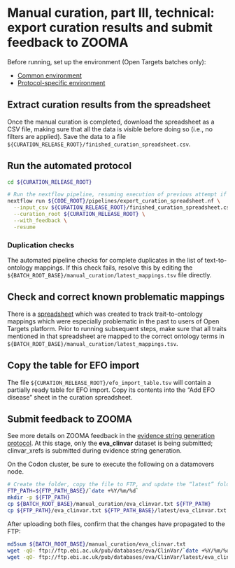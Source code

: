 # Manual curation, part III, technical: export curation results and submit feedback to ZOOMA

Before running, set up the environment (Open Targets batches only):
* [Common environment](../open-targets/environment.md)
* [Protocol-specific environment](README.md#setting-up-environment)

## Extract curation results from the spreadsheet

Once the manual curation is completed, download the spreadsheet as a CSV file, making sure that all the data is visible before doing so (i.e., no filters are applied). Save the data to a file `${CURATION_RELEASE_ROOT}/finished_curation_spreadsheet.csv`.

## Run the automated protocol

```bash
cd ${CURATION_RELEASE_ROOT}

# Run the nextflow pipeline, resuming execution of previous attempt if possible.
nextflow run ${CODE_ROOT}/pipelines/export_curation_spreadsheet.nf \
  --input_csv ${CURATION_RELEASE_ROOT}/finished_curation_spreadsheet.csv \
  --curation_root ${CURATION_RELEASE_ROOT} \
  --with_feedback \
  -resume
```

### Duplication checks
The automated pipeline checks for complete duplicates in the list of text-to-ontology mappings. If this check fails, resolve this by editing the `${BATCH_ROOT_BASE}/manual_curation/latest_mappings.tsv` file directly.

## Check and correct known problematic mappings
There is a [spreadsheet](https://docs.google.com/spreadsheets/d/1m4ld3y3Pfust5JSOJOX9ZmImRCKRGi-fGYj_dExoGj8/edit) which was created to track trait-to-ontology mappings which were especially problematic in the past to users of Open Targets platform. Prior to running subsequent steps, make sure that all traits mentioned in that spreadsheet are mapped to the correct ontology terms in `${BATCH_ROOT_BASE}/manual_curation/latest_mappings.tsv`.

## Copy the table for EFO import
The file `${CURATION_RELEASE_ROOT}/efo_import_table.tsv` will contain a partially ready table for EFO import. Copy its contents into the “Add EFO disease” sheet in the curation spreadsheet.

## Submit feedback to ZOOMA
See more details on ZOOMA feedback in the [evidence string generation protocol](../generate-evidence-strings.md#submit-feedback-to-zooma). At this stage, only the **eva_clinvar** dataset is being submitted; clinvar_xrefs is submitted during evidence string generation.

On the Codon cluster, be sure to execute the following on a datamovers node.

```bash
# Create the folder, copy the file to FTP, and update the “latest” folder
FTP_PATH=${FTP_PATH_BASE}/`date +%Y/%m/%d`
mkdir -p ${FTP_PATH}
cp ${BATCH_ROOT_BASE}/manual_curation/eva_clinvar.txt ${FTP_PATH}
cp ${FTP_PATH}/eva_clinvar.txt ${FTP_PATH_BASE}/latest/eva_clinvar.txt
```

After uploading both files, confirm that the changes have propagated to the FTP:
```bash
md5sum ${BATCH_ROOT_BASE}/manual_curation/eva_clinvar.txt
wget -qO- ftp://ftp.ebi.ac.uk/pub/databases/eva/ClinVar/`date +%Y/%m/%d`/eva_clinvar.txt | md5sum
wget -qO- ftp://ftp.ebi.ac.uk/pub/databases/eva/ClinVar/latest/eva_clinvar.txt | md5sum
```
